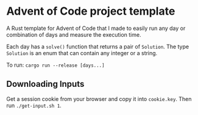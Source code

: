 # Advent of Code project template
A Rust template for Advent of Code that I made to easily run any day or combination of days and measure the execution time.

Each day has a `solve()` function that returns a pair of `Solution`. The type `Solution` is an enum that can contain any integer or a string.

To run: `cargo run --release [days...]`

## Downloading Inputs

Get a session cookie from your browser and copy it into `cookie.key`. Then run `./get-input.sh 1`.
